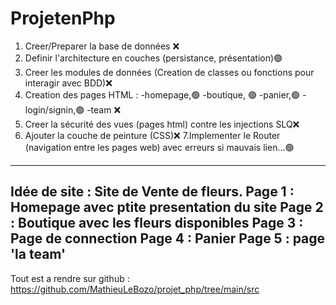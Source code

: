 # ProjetenPhp






1. Creer/Preparer la base de données ❌
2. Definir l'architecture en couches (persistance, présentation)🟢
3. Creer les modules de données (Creation de classes ou fonctions pour interagir avec BDD)❌
4. Creation des pages HTML :
    -homepage,🟢
    -boutique, 🟢
    -panier,🟢
    -login/signin,🟢
    -team ❌
5. Creer la sécurité des vues (pages html) contre les injections SLQ❌
6. Ajouter la couche de peinture (CSS)❌
7.Implementer le Router (navigation entre les pages web) avec erreurs si mauvais lien...🟢
-----------------------------------------------------------------------------------------------------
Idée de site : Site de Vente de fleurs. 
Page 1 : Homepage avec ptite presentation du site
Page 2 : Boutique avec les fleurs disponibles
Page 3 : Page de connection 
Page 4 : Panier 
Page 5 : page 'la team'
------------------------------------------------------------------------------------------------------
Tout est a rendre sur github : https://github.com/MathieuLeBozo/projet_php/tree/main/src
